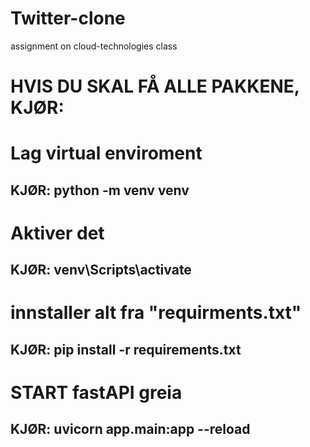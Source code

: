 # Twitter-clone
assignment on cloud-technologies class



# HVIS DU SKAL FÅ ALLE PAKKENE, KJØR: 

# Lag  virtual enviroment
## KJØR: python -m venv venv

# Aktiver det

## KJØR: venv\Scripts\activate

# innstaller alt fra "requirments.txt"

## KJØR: pip install -r requirements.txt

# START fastAPI greia

## KJØR: uvicorn app.main:app --reload



